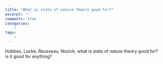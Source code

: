 ```yaml
---
title: "What is state of nature theory good for?"
excerpt: ""
comments: true
categories: 
    - 
tags:
    - 
---
```


Hobbes, Locke, Rousseau, Nozick, what is state of nature theory good for? is it good for anything? 
